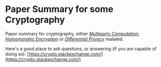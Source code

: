 # Paper Summary for some Cryptography

Paper summary for cryptography, either [*Multiparty Computation*](https://en.wikipedia.org/wiki/Secure_multi-party_computation), [*Homomorphic Encryption*](https://en.wikipedia.org/wiki/Homomorphic_encryption) or [*Differential Privacy*](https://en.wikipedia.org/wiki/Differential_privacy) realated.

Here's a good place to ask questions, or answering (if you are capable of doing so): [https://crypto.stackexchange.com/](https://crypto.stackexchange.com/)


